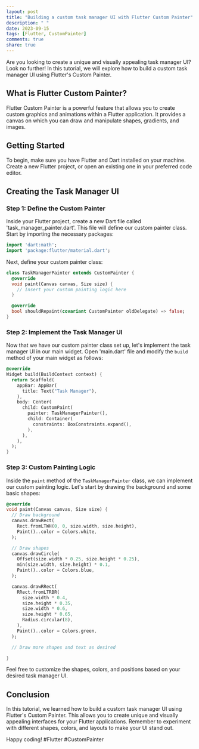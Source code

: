 ```yaml
---
layout: post
title: "Building a custom task manager UI with Flutter Custom Painter"
description: " "
date: 2023-09-15
tags: [Flutter, CustomPainter]
comments: true
share: true
---
```


Are you looking to create a unique and visually appealing task manager UI? Look no further! In this tutorial, we will explore how to build a custom task manager UI using Flutter's Custom Painter.

## What is Flutter Custom Painter?

Flutter Custom Painter is a powerful feature that allows you to create custom graphics and animations within a Flutter application. It provides a canvas on which you can draw and manipulate shapes, gradients, and images.

## Getting Started

To begin, make sure you have Flutter and Dart installed on your machine. Create a new Flutter project, or open an existing one in your preferred code editor.

## Creating the Task Manager UI

### Step 1: Define the Custom Painter

Inside your Flutter project, create a new Dart file called 'task_manager_painter.dart'. This file will define our custom painter class. Start by importing the necessary packages:

```dart
import 'dart:math';
import 'package:flutter/material.dart';
```

Next, define your custom painter class:

```dart
class TaskManagerPainter extends CustomPainter {
  @override
  void paint(Canvas canvas, Size size) {
    // Insert your custom painting logic here
  }

  @override
  bool shouldRepaint(covariant CustomPainter oldDelegate) => false;
}
```

### Step 2: Implement the Task Manager UI

Now that we have our custom painter class set up, let's implement the task manager UI in our main widget. Open 'main.dart' file and modify the `build` method of your main widget as follows:

```dart
@override
Widget build(BuildContext context) {
  return Scaffold(
    appBar: AppBar(
      title: Text("Task Manager"),
    ),
    body: Center(
      child: CustomPaint(
        painter: TaskManagerPainter(),
        child: Container(
          constraints: BoxConstraints.expand(),
        ),
      ),
    ),
  );
}
```

### Step 3: Custom Painting Logic

Inside the `paint` method of the `TaskManagerPainter` class, we can implement our custom painting logic. Let's start by drawing the background and some basic shapes:

```dart
@override
void paint(Canvas canvas, Size size) {
  // Draw background
  canvas.drawRect(
    Rect.fromLTWH(0, 0, size.width, size.height),
    Paint()..color = Colors.white,
  );

  // Draw shapes
  canvas.drawCircle(
    Offset(size.width * 0.25, size.height * 0.25),
    min(size.width, size.height) * 0.1,
    Paint()..color = Colors.blue,
  );

  canvas.drawRRect(
    RRect.fromLTRBR(
      size.width * 0.4,
      size.height * 0.35,
      size.width * 0.6,
      size.height * 0.65,
      Radius.circular(8),
    ),
    Paint()..color = Colors.green,
  );

  // Draw more shapes and text as desired

}
```

Feel free to customize the shapes, colors, and positions based on your desired task manager UI.

## Conclusion

In this tutorial, we learned how to build a custom task manager UI using Flutter's Custom Painter. This allows you to create unique and visually appealing interfaces for your Flutter applications. Remember to experiment with different shapes, colors, and layouts to make your UI stand out.

Happy coding!  #Flutter #CustomPainter